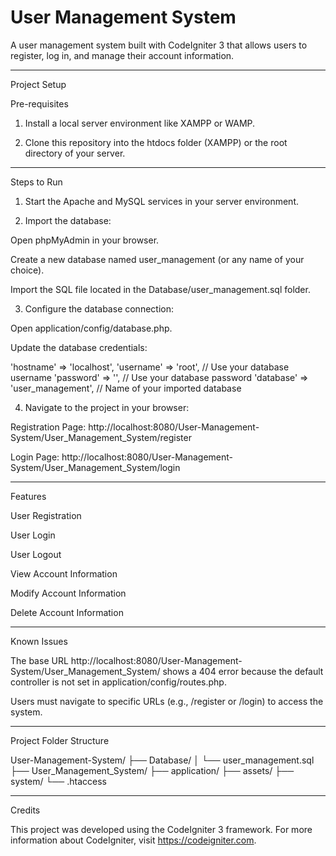 # User Management System


A user management system built with CodeIgniter 3 that allows users to register, log in, and manage their account information.


---

Project Setup

Pre-requisites

1. Install a local server environment like XAMPP or WAMP.


2. Clone this repository into the htdocs folder (XAMPP) or the root directory of your server.




---

Steps to Run

1. Start the Apache and MySQL services in your server environment.


2. Import the database:

Open phpMyAdmin in your browser.

Create a new database named user_management (or any name of your choice).

Import the SQL file located in the Database/user_management.sql folder.



3. Configure the database connection:

Open application/config/database.php.

Update the database credentials:

'hostname' => 'localhost',
'username' => 'root', // Use your database username
'password' => '',     // Use your database password
'database' => 'user_management', // Name of your imported database



4. Navigate to the project in your browser:

Registration Page: http://localhost:8080/User-Management-System/User_Management_System/register

Login Page: http://localhost:8080/User-Management-System/User_Management_System/login





---

Features

User Registration

User Login

User Logout

View Account Information

Modify Account Information

Delete Account Information



---

Known Issues

The base URL http://localhost:8080/User-Management-System/User_Management_System/ shows a 404 error because the default controller is not set in application/config/routes.php.

Users must navigate to specific URLs (e.g., /register or /login) to access the system.




---

Project Folder Structure

User-Management-System/
├── Database/
│   └── user_management.sql
├── User_Management_System/
    ├── application/
    ├── assets/
    ├── system/
    └── .htaccess


---

Credits

This project was developed using the CodeIgniter 3 framework. For more information about CodeIgniter, visit https://codeigniter.com.
